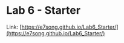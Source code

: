 # Lab 6 - Starter

Link: [https://e7song.github.io/Lab6_Starter/](https://e7song.github.io/Lab6_Starter/)
